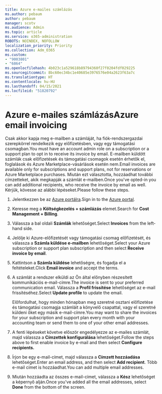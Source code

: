 ```yaml
---
title: Azure e-mailes számlázás
ms.author: pebaum
author: pebaum
manager: scotv
ms.audience: Admin
ms.topic: article
ms.service: o365-administration
ROBOTS: NOINDEX, NOFOLLOW
localization_priority: Priority
ms.collection: Adm_O365
ms.custom:
- "9003801"
- "6864"
ms.openlocfilehash: 4b023c1a529618b89794360f27f0204fdf029225
ms.sourcegitcommit: 8bc60ec34bc1e40685e3976576e04a2623f63a7c
ms.translationtype: HT
ms.contentlocale: hu-HU
ms.lasthandoff: 04/15/2021
ms.locfileid: "51820792"
---
```

# <a name="azure-email-invoicing"></a><span data-ttu-id="dbb4f-102">Azure e-mailes számlázás</span><span class="sxs-lookup"><span data-stu-id="dbb4f-102">Azure email invoicing</span></span>

<span data-ttu-id="dbb4f-103">Csak akkor kapja meg e-mailben a számláját, ha fiók-rendszergazdai szerepkörrel rendelkezik egy előfizetésben, vagy egy támogatási csomagban.</span><span class="sxs-lookup"><span data-stu-id="dbb4f-103">You must have an account admin role on a subscription or a support plan to opt in to receive its invoice by email.</span></span> <span data-ttu-id="dbb4f-104">E-mailben küldött számlák csak előfizetések és támogatási csomagok esetén érhetők el, foglalások és Azure Marketplace-vásárlások esetén nem.</span><span class="sxs-lookup"><span data-stu-id="dbb4f-104">Email invoices are available only for subscriptions and support plans, not for reservations or Azure Marketplace purchases.</span></span> <span data-ttu-id="dbb4f-105">Miután ezt választotta, hozzáadhat további címzetteket, akik megkapják a számlát e-mailben.</span><span class="sxs-lookup"><span data-stu-id="dbb4f-105">Once you've opted-in you can add additional recipients, who receive the invoice by email as well.</span></span> <span data-ttu-id="dbb4f-106">Kérjük, kövesse az alábbi lépéseket.</span><span class="sxs-lookup"><span data-stu-id="dbb4f-106">Please follow these steps.</span></span>

1. <span data-ttu-id="dbb4f-107">Jelentkezzen be az [Azure portálra](https://portal.azure.com/).</span><span class="sxs-lookup"><span data-stu-id="dbb4f-107">Sign in to the [Azure portal](https://portal.azure.com/).</span></span>
2. <span data-ttu-id="dbb4f-108">Keresse meg a **Költségkezelés + számlázás** elemet.</span><span class="sxs-lookup"><span data-stu-id="dbb4f-108">Search for **Cost Management + Billing**.</span></span>
3. <span data-ttu-id="dbb4f-109">Válassza a bal oldali **Számlák** lehetőséget.</span><span class="sxs-lookup"><span data-stu-id="dbb4f-109">Select **Invoices** from the left-hand side.</span></span>
4. <span data-ttu-id="dbb4f-110">Jelölje ki Azure-előfizetését vagy támogatási csomag előfizetését, és válassza a **Számla küldése e-mailben** lehetőséget.</span><span class="sxs-lookup"><span data-stu-id="dbb4f-110">Select your Azure subscription or support plan subscription and then select **Receive invoice by email**.</span></span>
5. <span data-ttu-id="dbb4f-111">Kattintson a **Számla küldése** lehetőségre, és fogadja el a feltételeket.</span><span class="sxs-lookup"><span data-stu-id="dbb4f-111">Click **Email invoice** and accept the terms.</span></span>
6. <span data-ttu-id="dbb4f-112">A számlát a rendszer elküldi az Ön által előnyben részesített kommunikációs e-mail-címre.</span><span class="sxs-lookup"><span data-stu-id="dbb4f-112">The invoice is sent to your preferred communication email.</span></span> <span data-ttu-id="dbb4f-113">Válassza a **Profil frissítése** lehetőséget az e-mail frissítéséhez.</span><span class="sxs-lookup"><span data-stu-id="dbb4f-113">Select **Update profile** to update the email.</span></span>  

    <span data-ttu-id="dbb4f-114">Előfordulhat, hogy minden hónapban meg szeretné osztani előfizetése és támogatási csomagja számláit a könyvelő csapattal, vagy el szeretné küldeni őket egy másik e-mail-címre.</span><span class="sxs-lookup"><span data-stu-id="dbb4f-114">You may want to share the invoices for your subscription and support plan every month with your accounting team or send them to one of your other email addresses.</span></span>  

7. <span data-ttu-id="dbb4f-115">A fenti lépéseket követve először engedélyezze az e-mailes számlát, majd válassza a **Címzettek konfigurálása** lehetőséget.</span><span class="sxs-lookup"><span data-stu-id="dbb4f-115">Follow the steps above to first enable invoice by e-mail and then select  **Configure recipients.**</span></span>
8. <span data-ttu-id="dbb4f-116">Írjon be egy e-mail-címet, majd válassza a **Címzett hozzáadása** lehetőséget.</span><span class="sxs-lookup"><span data-stu-id="dbb4f-116">Enter an email address, and then select **Add recipient**.</span></span> <span data-ttu-id="dbb4f-117">Több e-mail címet is hozzáadhat.</span><span class="sxs-lookup"><span data-stu-id="dbb4f-117">You can add multiple email addresses.</span></span>
9. <span data-ttu-id="dbb4f-118">Miután hozzáadta az összes e-mail-címet, válassza a **Kész** lehetőséget a képernyő alján.</span><span class="sxs-lookup"><span data-stu-id="dbb4f-118">Once you've added all the email addresses, select **Done** from the bottom of the screen.</span></span>
